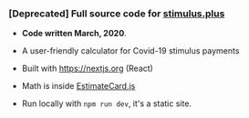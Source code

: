 ### [Deprecated] Full source code for [stimulus.plus](https://stimulus-plus.vercel.app)

- **Code written March, 2020**.

- A user-friendly calculator for Covid-19 stimulus payments

- Built with https://nextjs.org (React)

- Math is inside [EstimateCard.js](components/EstimateCard.js)

- Run locally with `npm run dev`, it's a static site.